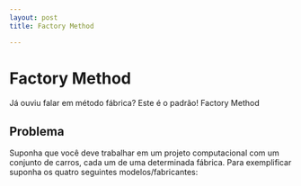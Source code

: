 ```yaml
---
layout: post
title: Factory Method

---
```


Factory Method
==============

Já ouviu falar em método fábrica? Este é o padrão! Factory Method

Problema
--------

Suponha que você deve trabalhar em um projeto computacional com um conjunto de carros, cada um de uma determinada fábrica. Para exemplificar suponha os quatro seguintes modelos/fabricantes:


